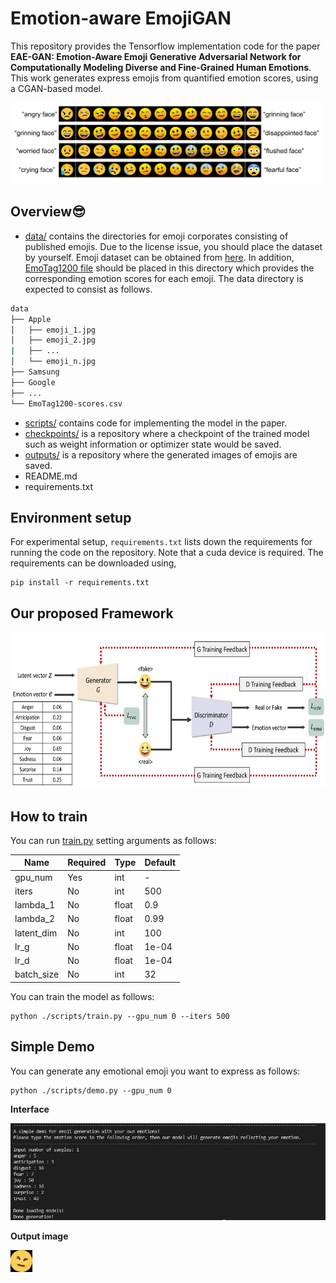 # Emotion-aware EmojiGAN
This repository provides the Tensorflow implementation code for the paper **EAE-GAN: Emotion-Aware Emoji Generative Adversarial Network for Computationally Modeling Diverse and Fine-Grained Human Emotions**. This work generates express emojis from quantified emotion scores, using a CGAN-based model.

<!-- ![case_study_example_total_4](https://user-images.githubusercontent.com/63252403/163818058-b14319c4-fb26-420f-b919-7b62ea4d1fd3.jpg) -->
<img src="img/163818058-b14319c4-fb26-420f-b919-7b62ea4d1fd3.jpg" width="500" height="130"/>

Overview😎
-------------
* [data/]() contains the directories for emoji corporates consisting of published emojis. Due to the license issue, you should place the dataset by yourself. Emoji dataset can be obtained from [here](https://www.kaggle.com/datasets/subinium/emojiimage-dataset). In addition, [EmoTag1200 file](https://github.com/abushoeb/EmoTag/blob/master/data/EmoTag1200-scores.csv) should be placed in this directory which provides the corresponding emotion scores for each emoji. The data directory is expected to consist as follows.
```bash
data
├── Apple
│   ├── emoji_1.jpg
│   ├── emoji_2.jpg
|   ├── ...
│   └── emoji_n.jpg
├── Samsung 
├── Google
├── ...
└── EmoTag1200-scores.csv 
```
* [scripts/]() contains code for implementing the model in the paper.
* [checkpoints/]() is a repository where a checkpoint of the trained model such as weight information or optimizer state would be saved.
* [outputs/]() is a repository where the generated images of emojis are saved.
* README.md
* requirements.txt

Environment setup
-------------
For experimental setup, ``requirements.txt`` lists down the requirements for running the code on the repository. Note that a cuda device is required.
The requirements can be downloaded using,
```
pip install -r requirements.txt
``` 

Our proposed Framework
-------------
<!-- ![model_architecture_v3](https://user-images.githubusercontent.com/63252403/163816911-515d32e6-0d24-48d3-92d2-f30b16beee7a.png) -->

<img src="img/163816911-515d32e6-0d24-48d3-92d2-f30b16beee7a.png" width="600" height="250"/>

How to train
-------------
You can run [train.py]() setting arguments as follows:
 
<!-- * gpu_num: required, int, no default
* iters: not required, int, 500
* lambda_1: not required, float, 0.9
* lambda_2: not required, float, 0.99
* latent_dim: not required, int, 100
* lr_g: not required, float, 1e-04
* iters: not required, float, 1e-04
* batch_size: not required, int, 32  -->

|Name|Required|Type|Default|
|---|---|---|---|
|gpu_num|Yes|int|-|
|iters|No|int|500|
|lambda_1|No|float|0.9|
|lambda_2|No|float|0.99|
|latent_dim|No|int|100|
|lr_g|No|float|1e-04|
|lr_d|No|float|1e-04| 
|batch_size|No|int|32| 


You can train the model as follows:
```
python ./scripts/train.py --gpu_num 0 --iters 500
```  

 <!--
Survey Results
-------------
Below is the results of the survey used in our paper. The table shows the survey details for eight emotion categories of anger, anticipation, disgust and fear, joy, sadness, surprise and trust. Here, we report the average value of responds from participants. In addition, we highlight the 𝑝-value with no significance, as they are
well-representing the input emotion scores. 
<img src="img/168953921-1bab4058-b848-4ba7-ba30-e0bb19a92852.jpg"/> 
-->

Simple Demo
-------------
You can generate any emotional emoji you want to express as follows:
```
python ./scripts/demo.py --gpu_num 0
``` 

**Interface**
 
<img src="img/163826964-7404af60-a578-4e7d-a900-04239d8c9921.jpg"/> 

**Output image** 

<img src="img/163831915-1da7b5f1-8da8-4ac5-87da-d886f99fbb00.png" width="35" height="35"/> 
